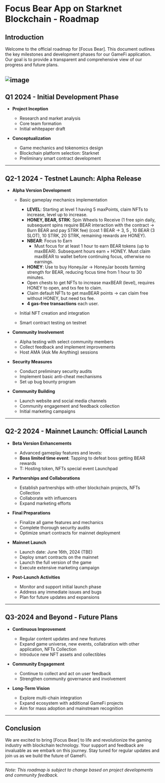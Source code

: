# Focus Bear App on Starknet Blockchain - Roadmap

## Introduction
Welcome to the official roadmap for [Focus Bear]. This document outlines the key milestones and development phases for our GameFi application. Our goal is to provide a transparent and comprehensive view of our progress and future plans.

![image](https://github.com/ArismLab/focus-game/assets/81000282/f176cc1e-22b9-4674-bf3b-8df9dbe0fd44)
---
## Q1 2024 - Initial Development Phase
- **Project Inception**
  - Research and market analysis
  - Core team formation
  - Initial whitepaper draft

- **Conceptualization**
  - Game mechanics and tokenomics design
  - Blockchain platform selection: Starknet
  - Preliminary smart contract development

---

## Q2-1 2024 - Testnet Launch: Alpha Release
- **Alpha Version Development**
  - Basic gameplay mechanics implementation
    - **LEVEL**: Starting at level 1 having 5 maxPoints, claim NFTs to increase, level up to increase.
    - **HONEY, BEAR, STRK**: Spin Wheels to Receive (1 free spin daily, subsequent spins require BEAR interaction with the contract → Burn BEAR and pay STRK fee) (cost 1 BEAR → 3, 5 , 10 BEAR (3 SLOT), 10 STRK, 20 STRK, remaining rewards are HONEY).
    - **NBEAR**: Focus to Earn
      - Must focus for at least 1 hour to earn BEAR tokens (up to maxBEAR). Subsequent hours earn + HONEY. Must claim maxBEAR to wallet before continuing focus, otherwise no earnings.
    - **HONEY**: Use to buy HoneyJar → HoneyJar boosts farming strength for BEAR, reducing focus time from 1 hour to 30 minutes.
    - Open chests to get NFTs to increase maxBEAR (level), requires HONEY to open, and txs fee to claim.
    - Claim default NFTs to get maxBEAR points → can claim free without HONEY, but need txs fee.
    - **4 gas-free transactions** each user.

  - Initial NFT creation and integration
  - Smart contract testing on testnet

- **Community Involvement**
  - Alpha testing with select community members
  - Collect feedback and implement improvements
  - Host AMA (Ask Me Anything) sessions

- **Security Measures**
  - Conduct preliminary security audits
  - Implement basic anti-cheat mechanisms
  - Set up bug bounty program

- **Community Building**
  - Launch website and social media channels
  - Community engagement and feedback collection
  - Initial marketing campaigns
---

## Q2-2 2024 - Mainnet Launch: Official Launch
- **Beta Version Enhancements**
  - Advanced gameplay features and levels:
  - **Boss limited time event**: Tapping to defeat boss getting BEAR rewards
  - T: Hosting token, NFTs special event Launchpad
  
- **Partnerships and Collaborations**
  - Establish partnerships with other blockchain projects, NFTs Collection
  - Collaborate with influencers
  - Expand marketing efforts
  
- **Final Preparations**
  - Finalize all game features and mechanics
  - Complete thorough security audits
  - Optimize smart contracts for mainnet deployment

- **Mainnet Launch**
  - Launch date: June 16th, 2024 (TBE)
  - Deploy smart contracts on the mainnet
  - Launch the full version of the game
  - Execute extensive marketing campaign

- **Post-Launch Activities**
  - Monitor and support initial launch phase
  - Address any immediate issues and bugs
  - Plan for future updates and expansions

---

## Q3-2024 and Beyond - Future Plans
- **Continuous Improvement**
  - Regular content updates and new features
  - Expand game universe, new events, collabration with other application, NFTs Collection
  - Introduce new NFT assets and collectibles 

- **Community Engagement**
  - Continue to collect and act on user feedback
  - Strengthen community governance and involvement

- **Long-Term Vision**
  - Explore multi-chain integration
  - Expand ecosystem with additional GameFi projects
  - Aim for mass adoption and mainstream recognition

---

## Conclusion
We are excited to bring [Focus Bear] to life and revolutionize the gaming industry with blockchain technology. Your support and feedback are invaluable as we embark on this journey. Stay tuned for regular updates and join us as we build the future of GameFi.

---

*Note: This roadmap is subject to change based on project developments and community feedback.*



